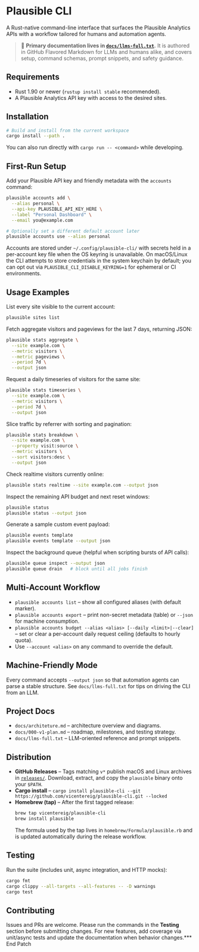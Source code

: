 # Plausible CLI

A Rust-native command-line interface that surfaces the Plausible Analytics APIs
with a workflow tailored for humans and automation agents.

> :memo: **Primary documentation lives in [`docs/llms-full.txt`](docs/llms-full.txt).**
> It is authored in GitHub Flavored Markdown for LLMs and humans alike, and
> covers setup, command schemas, prompt snippets, and safety guidance.

## Requirements

- Rust 1.90 or newer (`rustup install stable` recommended).
- A Plausible Analytics API key with access to the desired sites.

## Installation

```bash
# Build and install from the current workspace
cargo install --path .
```

You can also run directly with `cargo run -- <command>` while developing.

## First-Run Setup

Add your Plausible API key and friendly metadata with the `accounts` command:

```bash
plausible accounts add \
  --alias personal \
  --api-key PLAUSIBLE_API_KEY_HERE \
  --label "Personal Dashboard" \
  --email you@example.com

# Optionally set a different default account later
plausible accounts use --alias personal
```

Accounts are stored under `~/.config/plausible-cli/` with secrets held in a
per-account key file when the OS keyring is unavailable. On macOS/Linux the CLI
attempts to store credentials in the system keychain by default; you can opt out
via `PLAUSIBLE_CLI_DISABLE_KEYRING=1` for ephemeral or CI environments.

## Usage Examples

List every site visible to the current account:

```bash
plausible sites list
```

Fetch aggregate visitors and pageviews for the last 7 days, returning JSON:

```bash
plausible stats aggregate \
  --site example.com \
  --metric visitors \
  --metric pageviews \
  --period 7d \
  --output json
```

Request a daily timeseries of visitors for the same site:

```bash
plausible stats timeseries \
  --site example.com \
  --metric visitors \
  --period 7d \
  --output json
```

Slice traffic by referrer with sorting and pagination:

```bash
plausible stats breakdown \
  --site example.com \
  --property visit:source \
  --metric visitors \
  --sort visitors:desc \
  --output json
```

Check realtime visitors currently online:

```bash
plausible stats realtime --site example.com --output json
```

Inspect the remaining API budget and next reset windows:

```bash
plausible status
plausible status --output json
```

Generate a sample custom event payload:

```bash
plausible events template
plausible events template --output json
```

Inspect the background queue (helpful when scripting bursts of API calls):

```bash
plausible queue inspect --output json
plausible queue drain   # block until all jobs finish
```

## Multi-Account Workflow

- `plausible accounts list` – show all configured aliases (with default marker).
- `plausible accounts export` – print non-secret metadata (table) or
  `--json` for machine consumption.
- `plausible accounts budget --alias <alias> [--daily <limit>|--clear]` – set or
  clear a per-account daily request ceiling (defaults to hourly quota).
- Use `--account <alias>` on any command to override the default.

## Machine-Friendly Mode

Every command accepts `--output json` so that automation agents can parse a
stable structure. See `docs/llms-full.txt` for tips on driving the CLI from an
LLM.

## Project Docs

- `docs/architeture.md` – architecture overview and diagrams.
- `docs/000-v1-plan.md` – roadmap, milestones, and testing strategy.
- `docs/llms-full.txt` – LLM-oriented reference and prompt snippets.

## Distribution

- **GitHub Releases** – Tags matching `v*` publish macOS and Linux archives in
  [`releases/`](https://github.com/vicentereig/plausible-cli/releases). Download, extract, and copy the `plausible` binary onto your `$PATH`.
- **Cargo install** – `cargo install plausible-cli --git https://github.com/vicentereig/plausible-cli.git --locked`
- **Homebrew (tap)** – After the first tagged release:
  ```bash
  brew tap vicentereig/plausible-cli
  brew install plausible
  ```
  The formula used by the tap lives in `homebrew/Formula/plausible.rb` and is updated automatically during the release workflow.

## Testing

Run the suite (includes unit, async integration, and HTTP mocks):

```bash
cargo fmt
cargo clippy --all-targets --all-features -- -D warnings
cargo test
```

## Contributing

Issues and PRs are welcome. Please run the commands in the **Testing** section
before submitting changes. For new features, add coverage via unit/async tests
and update the documentation when behavior changes.*** End Patch
